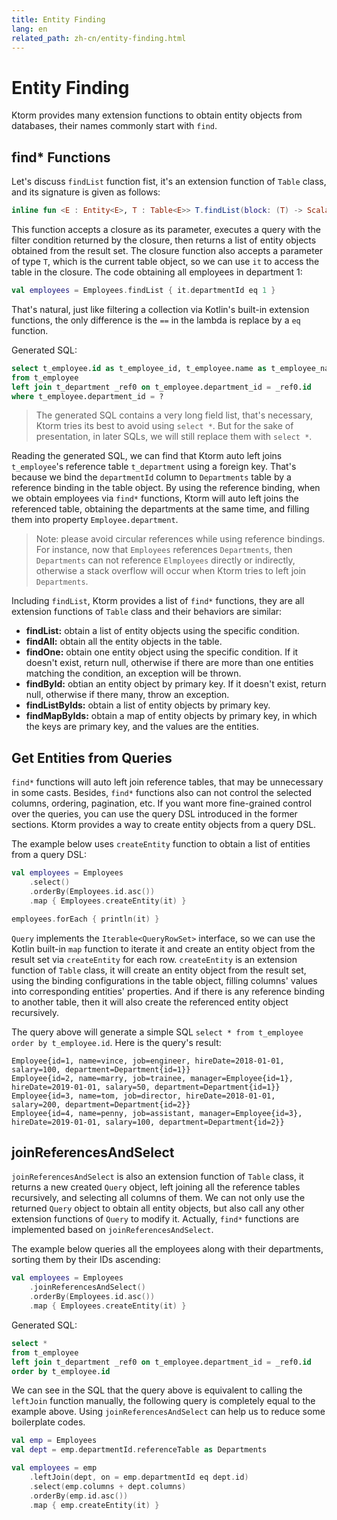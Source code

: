 ```yaml
---
title: Entity Finding
lang: en
related_path: zh-cn/entity-finding.html
---
```


# Entity Finding

Ktorm provides many extension functions to obtain entity objects from databases, their names commonly start with `find`. 

## find\* Functions

Let's discuss `findList` function fist, it's an extension function of `Table` class, and its signature is given as follows: 

```kotlin
inline fun <E : Entity<E>, T : Table<E>> T.findList(block: (T) -> ScalarExpression<Boolean>): List<E>
```

This function accepts a closure as its parameter, executes a query with the filter condition returned by the closure, then returns a list of entity objects obtained from the result set. The closure function also accepts a parameter of type `T`, which is the current table object, so we can use `it` to access the table in the closure. The code obtaining all employees in department 1: 

```kotlin
val employees = Employees.findList { it.departmentId eq 1 }
```

That's natural, just like filtering a collection via Kotlin's built-in extension functions, the only difference is the  `==` in the lambda is replace by a `eq` function. 

Generated SQL: 

```sql
select t_employee.id as t_employee_id, t_employee.name as t_employee_name, t_employee.job as t_employee_job, t_employee.manager_id as t_employee_manager_id, t_employee.hire_date as t_employee_hire_date, t_employee.salary as t_employee_salary, t_employee.department_id as t_employee_department_id, _ref0.id as _ref0_id, _ref0.name as _ref0_name, _ref0.location as _ref0_location 
from t_employee 
left join t_department _ref0 on t_employee.department_id = _ref0.id 
where t_employee.department_id = ? 
```

> The generated SQL contains a very long field list, that's necessary, Ktorm tries its best to avoid using `select *`. But for the sake of presentation, in later SQLs, we will still replace them with `select *`. 

Reading the generated SQL, we can find that Ktorm auto left joins `t_employee`'s reference table `t_department` using a foreign key. That's because we bind the `departmentId` column to `Departments` table by a reference binding in the table object. By using the reference binding, when we obtain employees via `find*` functions, Ktorm will auto left joins the referenced table, obtaining the departments at the same time, and filling them into property `Employee.department`. 

> Note: please avoid circular references while using reference bindings. For instance, now that `Employees` references `Departments`, then `Departments` can not reference `Elmployees` directly or indirectly, otherwise a stack overflow will occur when Ktorm tries to left join `Departments`. 

Including `findList`, Ktorm provides a list of `find*` functions, they are all extension functions of `Table` class and their behaviors are similar: 

- **findList:** obtain a list of entity objects using the specific condition. 
- **findAll:** obtain all the entity objects in the table. 
- **findOne:** obtain one entity object using the specific condition. If it doesn't exist, return null, otherwise if there are more than one entities matching the condition, an exception will be thrown. 
- **findById:** obtian an entity object by primary key. If it doesn't exist, return null, otherwise if there many, throw an exception. 
- **findListByIds:** obtain a list of entity objects by primary key.
- **findMapByIds:** obtain a map of entity objects by primary key, in which the keys are primary key, and the values are the entities. 

## Get Entities from Queries

`find*` functions will auto left join reference tables, that may be unnecessary in some casts. Besides, `find*` functions also can not control the selected columns, ordering, pagination, etc. If you want more fine-grained control over the queries, you can use the query DSL introduced in the former sections. Ktorm provides a way to create entity objects from a query DSL. 

The example below uses `createEntity` function to obtain a list of entities from a query DSL: 

```kotlin
val employees = Employees
    .select()
    .orderBy(Employees.id.asc())
    .map { Employees.createEntity(it) }

employees.forEach { println(it) }
```

`Query` implements the `Iterable<QueryRowSet>` interface, so we can use the Kotlin built-in `map` function to iterate it and create an entity object from the result set via `createEntity` for each row. `createEntity` is an extension function of `Table` class, it will create an entity object from the result set, using the binding configurations in the table object, filling columns' values into corresponding entities' properties. And if there is any reference binding to another table, then it will also create the referenced entity object recursively. 

The query above will generate a simple SQL `select * from t_employee order by t_employee.id`. Here is the query's result: 

```plain
Employee{id=1, name=vince, job=engineer, hireDate=2018-01-01, salary=100, department=Department{id=1}}
Employee{id=2, name=marry, job=trainee, manager=Employee{id=1}, hireDate=2019-01-01, salary=50, department=Department{id=1}}
Employee{id=3, name=tom, job=director, hireDate=2018-01-01, salary=200, department=Department{id=2}}
Employee{id=4, name=penny, job=assistant, manager=Employee{id=3}, hireDate=2019-01-01, salary=100, department=Department{id=2}}
```

## joinReferencesAndSelect

`joinReferencesAndSelect` is also an extension function of `Table` class, it returns a new created `Query` object, left joining all the reference tables recursively, and selecting all columns of them. We can not only use the returned `Query` object to obtain all entity objects, but also call any other extension functions of `Query` to modify it. Actually, `find*` functions are implemented based on `joinReferencesAndSelect`. 

The example below queries all the employees along with their departments, sorting them by their IDs ascending: 

```kotlin
val employees = Employees
    .joinReferencesAndSelect()
    .orderBy(Employees.id.asc())
    .map { Employees.createEntity(it) }
```

Generated SQL: 

```sql
select * 
from t_employee 
left join t_department _ref0 on t_employee.department_id = _ref0.id 
order by t_employee.id 
```

We can see in the SQL that the query above is equivalent to calling the `leftJoin` function manually, the following query is completely equal to the example above. Using `joinReferencesAndSelect` can help us to reduce some boilerplate codes. 

```kotlin
val emp = Employees
val dept = emp.departmentId.referenceTable as Departments

val employees = emp
    .leftJoin(dept, on = emp.departmentId eq dept.id)
    .select(emp.columns + dept.columns)
    .orderBy(emp.id.asc())
    .map { emp.createEntity(it) }
```